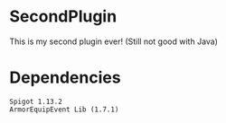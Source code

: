 # SecondPlugin
This is my second plugin ever! (Still not good with Java)

# Dependencies
```
Spigot 1.13.2
ArmorEquipEvent Lib (1.7.1)
```
